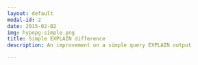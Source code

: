 ```yaml
---
layout: default
modal-id: 2
date: 2015-02-02
img: hypopg-simple.png
title: Simple EXPLAIN difference
description: An improvement on a simple query EXPLAIN output

---
```

